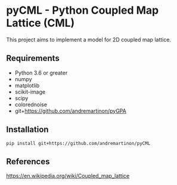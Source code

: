# pyCML - Python Coupled Map Lattice (CML)

This project aims to implement a model for 2D coupled map lattice.

## Requirements

* Python 3.6 or greater
* numpy
* matplotlib
* scikit-image
* scipy
* colorednoise
* git+https://github.com/andremartinon/pyGPA

## Installation

    pip install git+https://github.com/andremartinon/pyCML

## References

<https://en.wikipedia.org/wiki/Coupled_map_lattice>